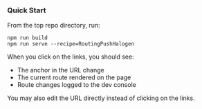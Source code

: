 ### Quick Start
From the top repo directory, run:
```
npm run build
npm run serve --recipe=RoutingPushHalogen
```

When you click on the links, you should see:
* The anchor in the URL change
* The current route rendered on the page
* Route changes logged to the dev console

You may also edit the URL directly instead of clicking on the links.
